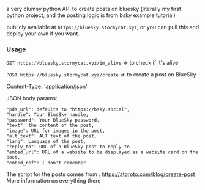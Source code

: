 a very clumsy python API to create posts on bluesky (literally my first python project, and the posting logic is from bsky example tutorial)

publicly available at `https://bluesky.stormycat.xyz`, or you can pull this and deploy your own if you want.

### Usage

`GET https://bluesky.stormycat.xyz/im_alive` => to check if it's alive

`POST https://bluesky.stormycat.xyz/create` => to create a post on BlueSky

Content-Type: 'application/json'

JSON body params: 
```
"pds_url": defaults to "https://bsky.social",
"handle": Your BlueSky handle,
"password": Your BlueSky password,
"text": the content of the post,
"image": URL for images in the post,
"alt_text": ALT text of the post,
"lang": Language of the post,
"reply_to": URL of a BlueSky post to reply to
"embed_url": URL of a website to be displayed as a website card on the post,
"embed_ref": I don't remember
```

The script for the posts comes from : https://atproto.com/blog/create-post
More information on everything there
